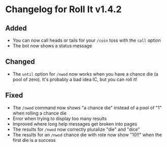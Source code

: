 # Changelog for Roll It v1.4.2

## Added

* You can now call heads or tails for your `/coin` toss with the `call` option
* The bot now shows a status message

## Changed

* The `until` option for `/nwod` now works when you have a chance die (a pool of zero). It's probably a bad idea IC, but you can roll it!

## Fixed

* The `/nwod` command now shows "a chance die" instead of a pool of "1" when rolling a chance die
* Error when trying to display too many results
* Improved where long help messages get broken into pages
* The results for `/nwod` now correctly pluralize "die" and "dice"
* The results for an `/nwod` chance die with rote now show "10!!" when the first die is a success
